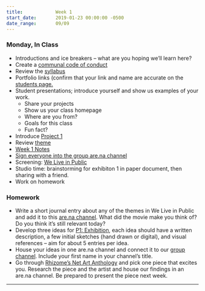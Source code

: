 ```yaml
---
title:            Week 1
start_date:       2019-01-23 00:00:00 -0500
date_range:       09/09
---
```


### Monday, In Class

- Introductions and ice breakers – what are you hoping we&rsquo;ll learn here?
- Create a [communal code of conduct](https://paper.dropbox.com/doc/3A-Code-of-Conduct--AkZy0um9lTNjxn68~MBUEY0yAQ-NNNYv7m2CvEfVpjf6pzwj)
- Review the [syllabus](/syllabus)
- Portfolio links (confirm that your link and name are accurate on the [students page.](/students)
- Student presentations; introduce yourself and show us examples of your work.
    - Share your projects
    - Show us your class homepage
    - Where are you from?
    - Goals for this class
    - Fun fact?
- Introduce [Project 1](/projects/exhibition)
- Review [theme](https://docs.google.com/document/d/1rkqMFhTomSHcUai330FaeUSez00V28iS91ei9BzpcS0/edit?usp=sharing)
- [Week 1 Notes](https://paper.dropbox.com/doc/3A-Week-1-Exhibition-References--Akbz5PsoEaubZW8L7xzBPW1xAQ-jSxPmrviC2ALz9qwcJYnD)
- [Sign everyone into the group are.na channel](https://www.are.na/fall-3a-rutgers)
- Screening: [We Live in Public](https://www.youtube.com/watch?v=Hnt23PA2zZ4)
- Studio time: brainstorming for exhibiton 1 in paper document, then sharing with a friend.
- Work on homework

### Homework

- Write a short journal entry about any of the themes in We Live in Public and add it to this [are.na channel](https://www.are.na/share/wdvSsns). What did the movie make you think of? Do you think it&rsquo;s still relevant today?
- Develop three ideas for [P1: Exhibition](/projects/exhibition), each idea should have a written description, a few initial sketches (hand drawn or digital), and visual references – aim for about 5 entries per idea.
- House your ideas in one are.na channel and connect it to our [group channel](https://www.are.na/share/dNmzsvR). Include your first name in your channel&rsquo;s title.
- Go through [Rhizome’s Net Art Anthology](https://anthology.rhizome.org/) and pick one piece that excites you. Research the piece and the artist and house our findings in an are.na channel. Be prepared to present the piece next week.

---
